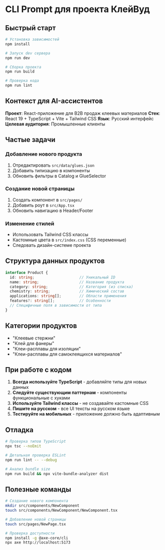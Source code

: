 # CLI Prompt для проекта КлейВуд

## Быстрый старт

```bash
# Установка зависимостей
npm install

# Запуск dev сервера
npm run dev

# Сборка проекта
npm run build

# Проверка кода
npm run lint
```

## Контекст для AI-ассистентов

**Проект**: React-приложение для B2B продаж клеевых материалов
**Стек**: React 19 + TypeScript + Vite + Tailwind CSS
**Язык**: Русский интерфейс
**Целевая аудитория**: Промышленные клиенты

## Частые задачи

### Добавление нового продукта
1. Отредактировать `src/data/glues.json`
2. Добавить типизацию в компоненты
3. Обновить фильтры в Catalog и GlueSelector

### Создание новой страницы
1. Создать компонент в `src/pages/`
2. Добавить роут в `src/App.tsx`
3. Обновить навигацию в Header/Footer

### Изменение стилей
- Использовать Tailwind CSS классы
- Кастомные цвета в `src/index.css` (CSS переменные)
- Следовать дизайн-системе проекта

## Структура данных продуктов

```typescript
interface Product {
  id: string;                    // Уникальный ID
  name: string;                  // Название продукта
  category: string;              // Категория (из списка)
  chemistry: string;             // Химический состав
  applications: string[];        // Области применения
  features?: string[];           // Особенности
  // Специфичные поля в зависимости от типа
}
```

## Категории продуктов

- "Клеевые стержни"
- "Клей для фанеры" 
- "Клеи-расплавы для изоляции"
- "Клеи-расплавы для самоклеящихся материалов"

## При работе с кодом

1. **Всегда используйте TypeScript** - добавляйте типы для новых данных
2. **Следуйте существующим паттернам** - компоненты функциональные с хуками
3. **Используйте Tailwind классы** - не создавайте кастомные CSS
4. **Пишите на русском** - все UI тексты на русском языке
5. **Тестируйте на мобильных** - приложение должно быть адаптивным

## Отладка

```bash
# Проверка типов TypeScript
npx tsc --noEmit

# Детальная проверка ESLint
npm run lint -- --debug

# Анализ bundle size
npm run build && npx vite-bundle-analyzer dist
```

## Полезные команды

```bash
# Создание нового компонента
mkdir src/components/NewComponent
touch src/components/NewComponent/NewComponent.tsx

# Добавление новой страницы
touch src/pages/NewPage.tsx

# Проверка доступности
npm install -g @axe-core/cli
npx axe http://localhost:5173
```
